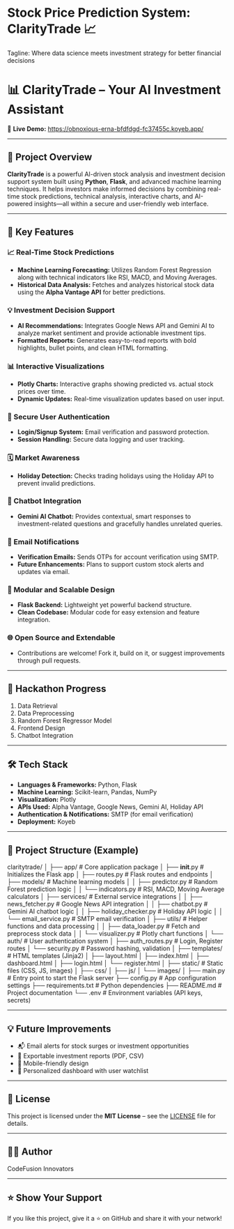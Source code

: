 
# Stock Price Prediction System: ClarityTrade 📈
Tagline: Where data science meets investment strategy for better financial decisions

# 📊 ClarityTrade – Your AI Investment Assistant

🚀 **Live Demo:** https://obnoxious-erna-bfdfdgd-fc37455c.koyeb.app/

---

## 🧠 Project Overview

**ClarityTrade** is a powerful AI-driven stock analysis and investment decision support system built using **Python**, **Flask**, and advanced machine learning techniques. It helps investors make informed decisions by combining real-time stock predictions, technical analysis, interactive charts, and AI-powered insights—all within a secure and user-friendly web interface.

---

## 🔑 Key Features

### 📈 Real-Time Stock Predictions
- **Machine Learning Forecasting:** Utilizes Random Forest Regression along with technical indicators like RSI, MACD, and Moving Averages.
- **Historical Data Analysis:** Fetches and analyzes historical stock data using the **Alpha Vantage API** for better predictions.

### 💡 Investment Decision Support
- **AI Recommendations:** Integrates Google News API and Gemini AI to analyze market sentiment and provide actionable investment tips.
- **Formatted Reports:** Generates easy-to-read reports with bold highlights, bullet points, and clean HTML formatting.

### 📊 Interactive Visualizations
- **Plotly Charts:** Interactive graphs showing predicted vs. actual stock prices over time.
- **Dynamic Updates:** Real-time visualization updates based on user input.

### 🔐 Secure User Authentication
- **Login/Signup System:** Email verification and password protection.
- **Session Handling:** Secure data logging and user tracking.

### 🗓 Market Awareness
- **Holiday Detection:** Checks trading holidays using the Holiday API to prevent invalid predictions.

### 🤖 Chatbot Integration
- **Gemini AI Chatbot:** Provides contextual, smart responses to investment-related questions and gracefully handles unrelated queries.

### 📧 Email Notifications
- **Verification Emails:** Sends OTPs for account verification using SMTP.
- **Future Enhancements:** Plans to support custom stock alerts and updates via email.

### 🧩 Modular and Scalable Design
- **Flask Backend:** Lightweight yet powerful backend structure.
- **Clean Codebase:** Modular code for easy extension and feature integration.

### 🌐 Open Source and Extendable
- Contributions are welcome! Fork it, build on it, or suggest improvements through pull requests.

---

## 🚀 Hackathon Progress

1. Data Retrieval  
2. Data Preprocessing  
3. Random Forest Regressor Model  
4. Frontend Design  
5. Chatbot Integration  

---

## 🛠 Tech Stack

- **Languages & Frameworks:** Python, Flask  
- **Machine Learning:** Scikit-learn, Pandas, NumPy  
- **Visualization:** Plotly  
- **APIs Used:** Alpha Vantage, Google News, Gemini AI, Holiday API  
- **Authentication & Notifications:** SMTP (for email verification)  
- **Deployment:** Koyeb  

---

## 📂 Project Structure (Example)

claritytrade/
│
├── app/                             # Core application package
│   ├── __init__.py                  # Initializes the Flask app
│   ├── routes.py                    # Flask routes and endpoints
│   ├── models/                      # Machine learning models
│   │   ├── predictor.py             # Random Forest prediction logic
│   │   └── indicators.py            # RSI, MACD, Moving Average calculators
│   ├── services/                    # External service integrations
│   │   ├── news_fetcher.py          # Google News API integration
│   │   ├── chatbot.py               # Gemini AI chatbot logic
│   │   ├── holiday_checker.py       # Holiday API logic
│   │   └── email_service.py         # SMTP email verification
│   ├── utils/                       # Helper functions and data processing
│   │   ├── data_loader.py           # Fetch and preprocess stock data
│   │   └── visualizer.py            # Plotly chart functions
│   └── auth/                        # User authentication system
│       ├── auth_routes.py           # Login, Register routes
│       └── security.py              # Password hashing, validation
│
├── templates/                       # HTML templates (Jinja2)
│   ├── layout.html
│   ├── index.html
│   ├── dashboard.html
│   ├── login.html
│   └── register.html
│
├── static/                          # Static files (CSS, JS, images)
│   ├── css/
│   ├── js/
│   └── images/
│
├── main.py                          # Entry point to start the Flask server
├── config.py                        # App configuration settings
├── requirements.txt                 # Python dependencies
├── README.md                        # Project documentation
└── .env                             # Environment variables (API keys, secrets)

---

## 💡 Future Improvements

- 📬 Email alerts for stock surges or investment opportunities  
- 📝 Exportable investment reports (PDF, CSV)  
- 📱 Mobile-friendly design  
- 📌 Personalized dashboard with user watchlist  

---

## 📜 License

This project is licensed under the **MIT License** – see the [LICENSE](LICENSE) file for details.

---

## 👨‍💻 Author
 CodeFusion Innovators

---

## ⭐ Show Your Support

If you like this project, give it a ⭐ on GitHub and share it with your network!


